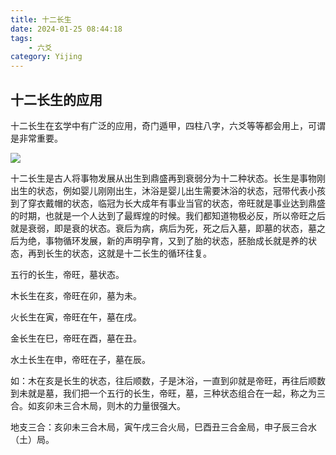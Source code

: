 ```yaml
---
title: 十二长生
date: 2024-01-25 08:44:18
tags:
    - 六爻
category: Yijing
---
```


## 十二长生的应用

十二长生在玄学中有广泛的应用，奇门遁甲，四柱八字，六爻等等都会用上，可谓是非常重要。

![](https://pic4.zhimg.com/80/v2-8e2f0e546a1e3d9e3282e0afdfe1304b_1440w.webp)

十二长生是古人将事物发展从出生到鼎盛再到衰弱分为十二种状态。长生是事物刚出生的状态，例如婴儿刚刚出生，沐浴是婴儿出生需要沐浴的状态，冠带代表小孩到了穿衣戴帽的状态，临冠为长大成年有事业当官的状态，帝旺就是事业达到鼎盛的时期，也就是一个人达到了最辉煌的时候。我们都知道物极必反，所以帝旺之后就是衰弱，即是衰的状态。衰后为病，病后为死，死之后入墓，即墓的状态，墓之后为绝，事物循环发展，新的声明孕育，又到了胎的状态，胚胎成长就是养的状态，再到长生的状态，这就是十二长生的循环往复。

五行的长生，帝旺，墓状态。

木长生在亥，帝旺在卯，墓为未。

火长生在寅，帝旺在午，墓在戌。

金长生在巳，帝旺在酉，墓在丑。

水土长生在申，帝旺在子，墓在辰。

如：木在亥是长生的状态，往后顺数，子是沐浴，一直到卯就是帝旺，再往后顺数到未就是墓，我们把一个五行的长生，帝旺，墓，三种状态组合在一起，称之为三合。如亥卯未三合木局，则木的力量很强大。

地支三合：亥卯未三合木局，寅午戌三合火局，巳酉丑三合金局，申子辰三合水（土）局。
